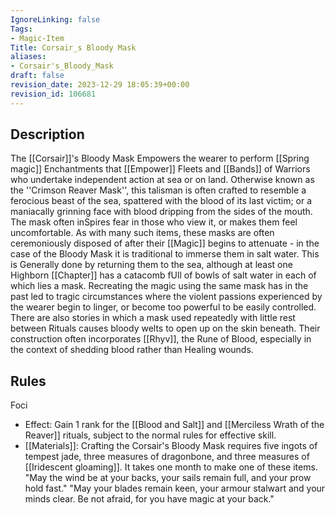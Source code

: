 ```yaml
---
IgnoreLinking: false
Tags:
- Magic-Item
Title: Corsair_s Bloody Mask
aliases:
- Corsair's_Bloody_Mask
draft: false
revision_date: 2023-12-29 18:05:39+00:00
revision_id: 106681
---
```


## Description
The [[Corsair]]'s Bloody Mask Empowers the wearer to perform [[Spring magic]] Enchantments that [[Empower]] Fleets and [[Bands]] of Warriors who undertake independent action at sea or on land.
Otherwise known as the ''Crimson Reaver Mask'', this talisman is often crafted to resemble a ferocious beast of the sea, spattered with the blood of its last victim; or a maniacally grinning face with blood dripping from the sides of the mouth. The mask often inSpires fear in those who view it, or makes them feel uncomfortable. As with many such items, these masks are often ceremoniously disposed of after their [[Magic]] begins to attenuate - in the case of the Bloody Mask it is traditional to immerse them in salt water. This is Generally done by returning them to the sea, although at least one Highborn [[Chapter]] has a catacomb fUll of bowls of salt water in each of which lies a mask. Recreating the magic using the same mask has in the past led to tragic circumstances where the violent passions experienced by the wearer begin to linger, or become too powerful to be easily controlled. There are also stories in which a mask used repeatedly with little rest between Rituals causes bloody welts to open up on the skin beneath.
Their construction often incorporates [[Rhyv]], the Rune of Blood, especially in the context of shedding blood rather than Healing wounds.
## Rules
Foci
* Effect: Gain 1 rank for the [[Blood and Salt]] and [[Merciless Wrath of the Reaver]] rituals, subject to the normal rules for effective skill.
* [[Materials]]: Crafting the Corsair's Bloody Mask requires five ingots of tempest jade, three measures of dragonbone, and three measures of [[Iridescent gloaming]]. It takes one month to make one of these items.
"May the wind be at your backs, your sails remain full, and your prow hold fast."
"May your blades remain keen, your armour stalwart and your minds clear. Be not afraid, for you have magic at your back."